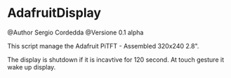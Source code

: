 # AdafruitDisplay

@Author Sergio Cordedda
@Versione 0.1 alpha

This script manage the Adafruit PiTFT - Assembled 320x240 2.8".

The display is shutdown if it is incavtive for 120 second. At touch gesture it wake up display.
